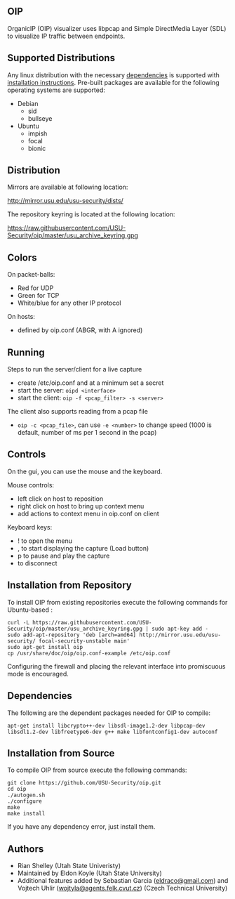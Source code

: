 OIP
---

OrganicIP (OIP) visualizer uses libpcap and Simple DirectMedia Layer (SDL) to visualize IP traffic between endpoints.

Supported Distributions
-----------------------

Any linux distribution with the necessary [dependencies](#dependencies) is supported with [installation instructions](#installation-from-source). Pre-built packages are available for the following operating systems are supported: 

- Debian
   - sid
   - bullseye
- Ubuntu 
   - impish
   - focal
   - bionic

Distribution
------------

Mirrors are available at following location:

http://mirror.usu.edu/usu-security/dists/

The repository keyring is located at the following location: 

https://raw.githubusercontent.com/USU-Security/oip/master/usu_archive_keyring.gpg

Colors
------

On packet-balls:
 - Red for UDP
 - Green for TCP
 - White/blue for any other IP protocol

On hosts:
 - defined by oip.conf (ABGR, with A ignored)

Running
-------

Steps to run the server/client for a live capture

 - create /etc/oip.conf and at a minimum set a secret
 - start the server: `oipd <interface>`
 - start the client: `oip -f <pcap_filter> -s <server>`

The client also supports reading from a pcap file

 - `oip -c <pcap_file>`, can use `-e <number>` to change speed (1000 is default, number of ms per 1 second in the pcap)

Controls
--------

On the gui, you can use the mouse and the keyboard.

Mouse controls:

 - left click on host to reposition
 - right click on host to bring up context menu
 - add actions to context menu in oip.conf on client

Keyboard keys:

 - ! to open the menu
 - , to start displaying the capture (Load button)
 - p to pause and play the capture
 - <ESC> to disconnect

Installation from Repository
----------------------------

To install OIP from existing repositories execute the following commands for Ubuntu-based : 

```
curl -L https://raw.githubusercontent.com/USU-Security/oip/master/usu_archive_keyring.gpg | sudo apt-key add -
sudo add-apt-repository 'deb [arch=amd64] http://mirror.usu.edu/usu-security/ focal-security-unstable main'
sudo apt-get install oip
cp /usr/share/doc/oip/oip.conf-example /etc/oip.conf
```

Configuring the firewall and placing the relevant interface into promiscuous mode is encouraged.

Dependencies
------------

The following are the dependent packages needed for OIP to compile: 

 ```
 apt-get install libcrypto++-dev libsdl-image1.2-dev libpcap-dev libsdl1.2-dev libfreetype6-dev g++ make libfontconfig1-dev autoconf
 ```

Installation from Source
------------------------

To compile OIP from source execute the following commands:
```
git clone https://github.com/USU-Security/oip.git
cd oip
./autogen.sh
./configure
make
make install
```

If you have any dependency error, just install them.

Authors
-------

- Rian Shelley (Utah State Univeristy)
- Maintained by Eldon Koyle (Utah State University)
- Additional features added by Sebastian Garcia (eldraco@gmail.com) and Vojtech Uhlir (wojtyla@agents.felk.cvut.cz) (Czech Technical University)